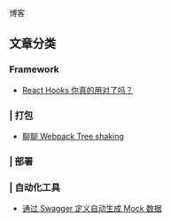 博客

## 文章分类

### Framework

- [React Hooks 你真的用对了吗？](https://reeli.github.io/blog/framework_react-hooks-use.html)

### | 打包

- [聊聊 Webpack Tree shaking](https://github.com/reeli/blog/blob/master/docs/blog/webpack-tree-shaking.md)

### | 部署


### | 自动化工具

- [通过 Swagger 定义自动生成 Mock 数据](https://github.com/reeli/blog/blob/master/docs/blog/swagger-to-mocks.md)

